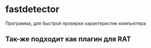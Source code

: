 # fastdetector
Программа, для быстрой проверки характеристик компьютера
## Так-же подходит как плагин для RAT
